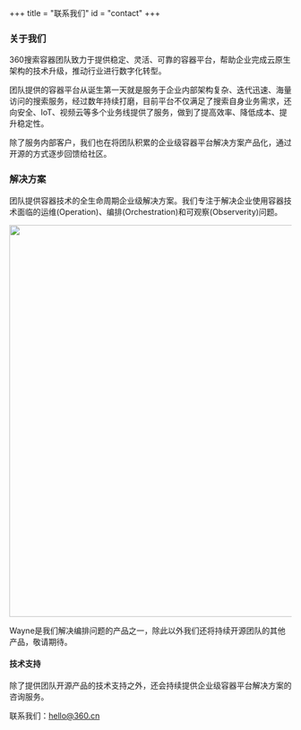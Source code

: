 +++
title = "联系我们"
id = "contact"
+++

### 关于我们

360搜索容器团队致力于提供稳定、灵活、可靠的容器平台，帮助企业完成云原生架构的技术升级，推动行业进行数字化转型。

团队提供的容器平台从诞生第一天就是服务于企业内部架构复杂、迭代迅速、海量访问的搜索服务，经过数年持续打磨，目前平台不仅满足了搜索自身业务需求，还向安全、IoT、视频云等多个业务线提供了服务，做到了提高效率、降低成本、提升稳定性。

除了服务内部客户，我们也在将团队积累的企业级容器平台解决方案产品化，通过开源的方式逐步回馈给社区。

### 解决方案

团队提供容器技术的全生命周期企业级解决方案。我们专注于解决企业使用容器技术面临的运维(Operation)、编排(Orchestration)和可观察(Observerity)问题。

<img src="../img/o3.png" width="700">

Wayne是我们解决编排问题的产品之一，除此以外我们还将持续开源团队的其他产品，敬请期待。

#### 技术支持

除了提供团队开源产品的技术支持之外，还会持续提供企业级容器平台解决方案的咨询服务。

联系我们：hello@360.cn
